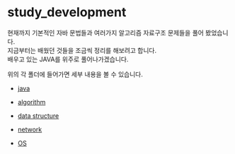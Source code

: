 # study_development
 
 
 현재까지 기본적인 자바 문법들과 여러가지 알고리즘 자료구조 문제들을 풀어 봤었습니다.</br>
 지금부터는 배웠던 것들을 조금씩 정리를 해보려고 합니다.</br>
 배우고 있는 JAVA를 위주로 풀어나가겠습니다.
 
 위의 각 폴더에 들어가면 세부 내용을 볼 수 있습니다.
 
* [java](https://github.com/shiningUnderstanding/study_development/tree/master/java)

* [algorithm](https://github.com/shiningUnderstanding/study_development/tree/master/algorithm)

* [data structure](https://github.com/shiningUnderstanding/study_development/tree/master/data%20structure)

* [network](https://github.com/shiningUnderstanding/study_development/tree/master/network)

* [OS](https://github.com/shiningUnderstanding/study_development/tree/master/OS)
